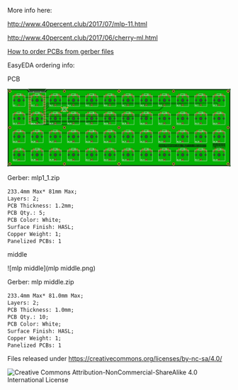 More info here:

http://www.40percent.club/2017/07/mlp-11.html

http://www.40percent.club/2017/06/cherry-ml.html

[How to order PCBs from gerber files](http://www.40percent.club/2017/03/ordering-pcb.html)

EasyEDA ordering info:

PCB

![mlp](mlp.png)

Gerber: mlp1_1.zip


    233.4mm Max* 81mm Max;
    Layers: 2;
    PCB Thickness: 1.2mm;
    PCB Qty.: 5;
    PCB Color: White;
    Surface Finish: HASL;
    Copper Weight: 1;
    Panelized PCBs: 1

middle

![mlp middle](mlp middle.png)

Gerber: mlp middle.zip


    233.4mm Max* 81.0mm Max;
    Layers: 2;
    PCB Thickness: 1.0mm;
    PCB Qty.: 10;
    PCB Color: White;
    Surface Finish: HASL;
    Copper Weight: 1;
    Panelized PCBs: 1


Files released under https://creativecommons.org/licenses/by-nc-sa/4.0/

![Creative Commons Attribution-NonCommercial-ShareAlike 4.0 International License](https://i.creativecommons.org/l/by-nc-sa/4.0/88x31.png)
